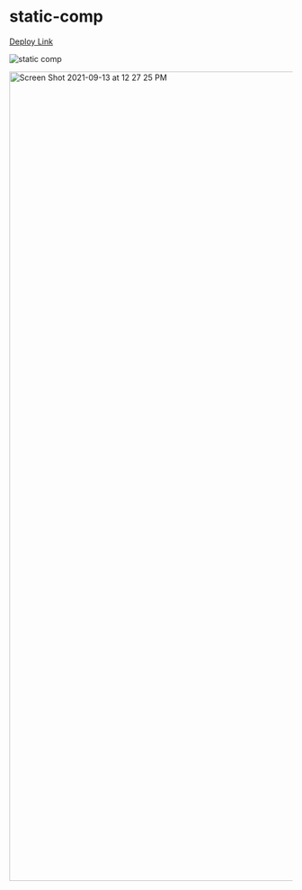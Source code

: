 # static-comp
[Deploy Link](https://nzambonivergara.github.io/static-comp/)

![static comp](https://frontend.turing.edu/assets/images/static-comp-challenge-2.jpg)

<img width="1439" alt="Screen Shot 2021-09-13 at 12 27 25 PM" src="https://user-images.githubusercontent.com/83611094/133137261-b0281b3f-69eb-4e1b-a527-a709c3b43a73.png">
